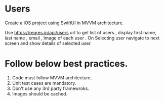 # Users

Create a iOS project using SwiftUI in MVVM architecture. 

Use https://reqres.in/api/users url to get list of users ,  display first name, last name , email , Image of each user .  On Selecting user navigate to next screen and show details of selected user. 


# Follow below best practices. 

1. Code must follow MVVM architecture. 
2. Unit test cases are mandatory. 
3. Don't use any 3rd party framewroks. 
4. Images should be cached.



